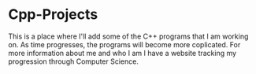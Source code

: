 # Cpp-Projects
This is a place where I'll add some of the C++ programs that I am working on. As time progresses, the programs will become more coplicated. For more information about me and who I am I have a website tracking my progression through Computer Science.
